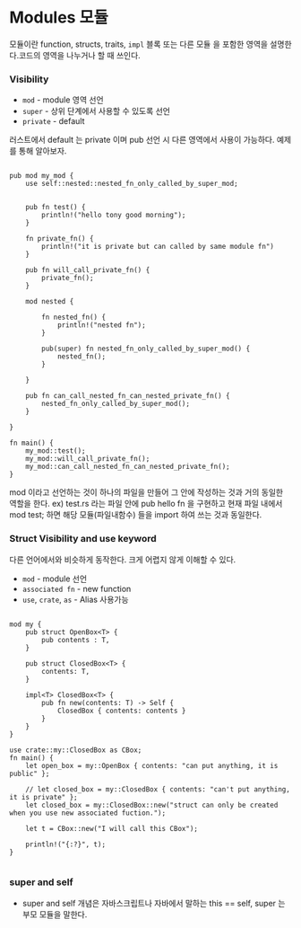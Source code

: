 # Modules 모듈

모듈이란 function, structs, traits, `impl` 블록 또는 다른 모듈 을 포함한 영역을 설명한다.코드의 영역을 나누거나 할 때 쓰인다. 

### Visibility

* `mod` - module 영역 선언
* `super` - 상위 단계에서 사용할 수 있도록 선언
* `private` - default 

러스트에서 default 는 private 이며 pub 선언 시 다른 영역에서 사용이 가능하다. 예제를 통해 알아보자.

```rust,editable

pub mod my_mod {
    use self::nested::nested_fn_only_called_by_super_mod;

  
    pub fn test() {
        println!("hello tony good morning");
    }

    fn private_fn() {
        println!("it is private but can called by same module fn")
    }

    pub fn will_call_private_fn() {
        private_fn();
    }

    mod nested {
  
        fn nested_fn() {
            println!("nested fn");
        }

        pub(super) fn nested_fn_only_called_by_super_mod() {
            nested_fn();
        }

    }

    pub fn can_call_nested_fn_can_nested_private_fn() {
        nested_fn_only_called_by_super_mod();
    }

}

fn main() {
    my_mod::test();
    my_mod::will_call_private_fn();
    my_mod::can_call_nested_fn_can_nested_private_fn();
}

```
mod 이라고 선언하는 것이 하나의 파일을 만들어 그 안에 작성하는 것과 거의 동일한 역할을 한다. ex)
test.rs 라는 파일 안에 pub hello fn 을 구현하고 현재 파일 내에서 mod test; 하면 해당
모듈(파일내함수) 들을 import 하여 쓰는 것과 동일한다.




### Struct Visibility and use keyword

다른 언어에서와 비슷하게 동작한다. 크게 어렵지 않게 이해할 수 있다.

* `mod` - module 선언
* `associated fn` - new function 
* `use`, `crate`, `as` - Alias 사용가능


```rust, editable

mod my {
    pub struct OpenBox<T> {
        pub contents : T,
    }

    pub struct ClosedBox<T> {
        contents: T,
    }

    impl<T> ClosedBox<T> {
        pub fn new(contents: T) -> Self {
            ClosedBox { contents: contents }
        }
    }
}

use crate::my::ClosedBox as CBox;
fn main() {
    let open_box = my::OpenBox { contents: "can put anything, it is public" };
   
    // let closed_box = my::ClosedBox { contents: "can't put anything, it is private" };
    let closed_box = my::ClosedBox::new("struct can only be created when you use new associated fuction.");

    let t = CBox::new("I will call this CBox");

    println!("{:?}", t);
}


```


### super and self 

* super and self 개념은 자바스크립트나 자바에서 말하는 this == self, super 는 부모 모듈을 말한다. 

